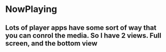 # NowPlaying

##  Lots of player apps have some sort of way that you can conrol the media. So I have 2 views. Full screen, and the bottom view
